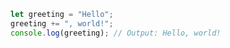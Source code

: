 ```javascript
let greeting = "Hello";
greeting += ", world!";
console.log(greeting); // Output: Hello, world!
```

